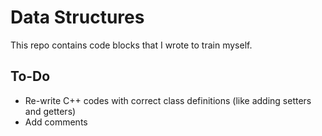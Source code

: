 # Data Structures

This repo contains code blocks that I wrote to train myself.

## To-Do

* Re-write C++ codes with correct class definitions (like adding setters and getters)
* Add comments
